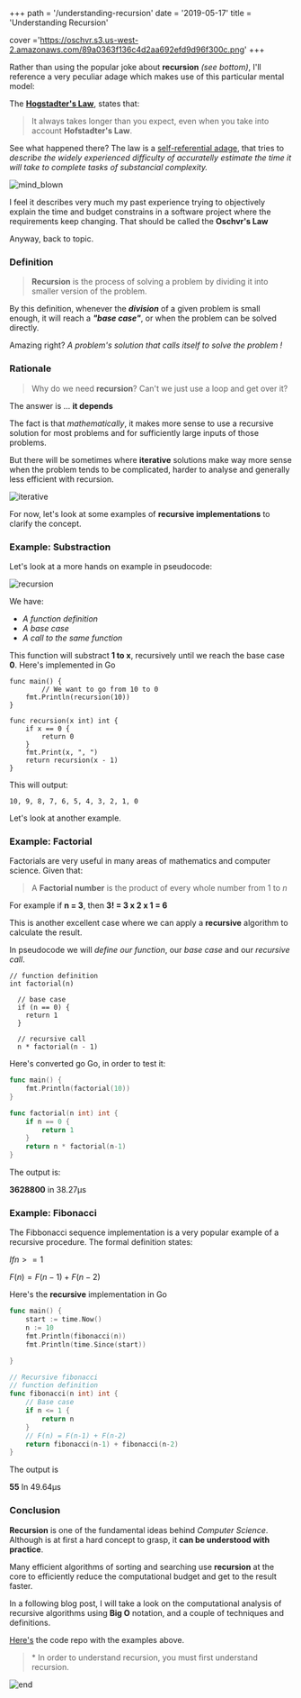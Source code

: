 +++
path =  '/understanding-recursion'
date = '2019-05-17'
title =  'Understanding Recursion'

cover ='https://oschvr.s3.us-west-2.amazonaws.com/89a0363f136c4d2aa692efd9d96f300c.png'
+++

Rather than using the popular joke about **recursion** _(see bottom)_, I'll reference a very peculiar adage which makes use of this particular mental model:

The **[Hogstadter's Law](https://en.wikipedia.org/wiki/Hofstadter%27s_law)**, states that:

> It always takes longer than you expect, even when you take into account **Hofstadter's Law**.

See what happened there? The law is a [self-referential adage](https://en.wikipedia.org/wiki/Self-reference), that tries to _describe the widely experienced difficulty of accuratelly estimate the time it will take to complete tasks of substancial complexity._

![mind_blown](https://media.giphy.com/media/11qAyKz9AbFEYM/giphy.gif)

I feel it describes very much my past experience trying to objectively explain the time and budget constrains in a software project where the requirements keep changing. That should be called the **Oschvr's Law**

Anyway, back to topic.

### Definition

> **Recursion** is the process of solving a problem by dividing it into smaller version of the problem.

By this definition, whenever the **_division_** of a given problem is small enough, it will reach a **_"base case"_**, or when the problem can be solved directly.

Amazing right? _A problem's solution that calls itself to solve the problem !_

### Rationale

> Why do we need **recursion**? Can't we just use a loop and get over it?

The answer is ... **it depends**

The fact is that _mathematically_, it makes more sense to use a recursive solution for most problems and for sufficiently large inputs of those problems.

But there will be sometimes where **iterative** solutions make way more sense when the problem tends to be complicated, harder to analyse and generally less efficient with recursion.

![iterative](https://media.giphy.com/media/Q6vLEG5ZX9X4k/giphy.gif)

For now, let's look at some examples of **recursive implementations** to clarify the concept.

### Example: Substraction

Let's look at a more hands on example in pseudocode:

![recursion](https://www.geeksforgeeks.org/wp-content/uploads/Recursive-Functions-in-c.png)

We have:

- _A function definition_
- _A base case_
- _A call to the same function_

This function will substract **1 to x**, recursively until we reach the base case **0**. Here's implemented in Go

```
func main() {
        // We want to go from 10 to 0
	fmt.Println(recursion(10))
}

func recursion(x int) int {
	if x == 0 {
		return 0
	}
	fmt.Print(x, ", ")
	return recursion(x - 1)
}
```

This will output:

```
10, 9, 8, 7, 6, 5, 4, 3, 2, 1, 0
```

Let's look at another example.

### Example: Factorial

Factorials are very useful in many areas of mathematics and computer science. Given that:

> A **Factorial number** is the product of every whole number from 1 to _n_

For example if **n = 3**, then **3! = 3 x 2 x 1 = 6**

This is another excellent case where we can apply a **recursive** algorithm to calculate the result.

In pseudocode we will _define our function_, our _base case_ and our _recursive call_.

```
// function definition
int factorial(n)

  // base case
  if (n == 0) {
    return 1
  }

  // recursive call
  n * factorial(n - 1)
```

Here's converted go Go, in order to test it:

```go
func main() {
	fmt.Println(factorial(10))
}

func factorial(n int) int {
	if n == 0 {
		return 1
	}
	return n * factorial(n-1)
}
```

The output is:

**3628800**
in 38.27µs

### Example: Fibonacci

The Fibbonacci sequence implementation is a very popular example of a recursive procedure. The formal definition states:

$If n >= 1$

$F(n) = F(n-1) + F(n-2)$

Here's the **recursive** implementation in Go

```go
func main() {
	start := time.Now()
	n := 10
	fmt.Println(fibonacci(n))
	fmt.Println(time.Since(start))

}

// Recursive fibonacci
// function definition
func fibonacci(n int) int {
	// Base case
	if n <= 1 {
		return n
	}
	// F(n) = F(n-1) + F(n-2)
	return fibonacci(n-1) + fibonacci(n-2)
}
```

The output is

**55**
In 49.64µs

### Conclusion

**Recursion** is one of the fundamental ideas behind _Computer Science_. Although is at first a hard concept to grasp, it **can be understood with practice**.

Many efficient algorithms of sorting and searching use **recursion** at the core to efficiently reduce the computational budget and get to the result faster.

In a following blog post, I will take a look on the computational analysis of recursive algorithms using **Big O** notation, and a couple of techniques and definitions.

[Here's](https://github.com/oschvr/blog-recursion) the code repo with the examples above.

> \* In order to understand recursion, you must first understand recursion.

![end](https://media.giphy.com/media/VUBUkDlVwQkjm/giphy.gif)

